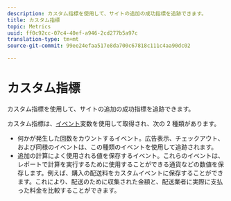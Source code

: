 ```yaml
---
description: カスタム指標を使用して、サイトの追加の成功指標を追跡できます。
title: カスタム指標
topic: Metrics
uuid: ff0c92cc-07c4-40ef-a946-2cd277b5a97c
translation-type: tm+mt
source-git-commit: 99ee24efaa517e8da700c67818c111c4aa90dc02

---
```



# カスタム指標

カスタム指標を使用して、サイトの追加の成功指標を追跡できます。

カスタム指標は、[イベント](https://marketing.adobe.com/resources/help/en_US/sc/implement/events#.html)変数を使用して取得され、次の 2 種類があります。

* 何かが発生した回数をカウントするイベント。広告表示、チェックアウト、および同様のイベントは、この種類のイベントを使用して追跡されます。
* 追加の計算によく使用される値を保存するイベント。これらのイベントは、レポートで計算を実行するために使用することができる通貨などの数値を保存します。例えば、購入の配送料をカスタムイベントに保存することができます。これにより、配送のために収集された金額と、配送業者に実際に支払った料金を比較することができます。

